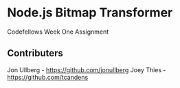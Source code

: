 Node.js Bitmap Transformer
==========================
Codefellows Week One Assignment

## Contributers
Jon Ullberg - https://github.com/jonullberg
Joey Thies - https://github.com/tcandens
